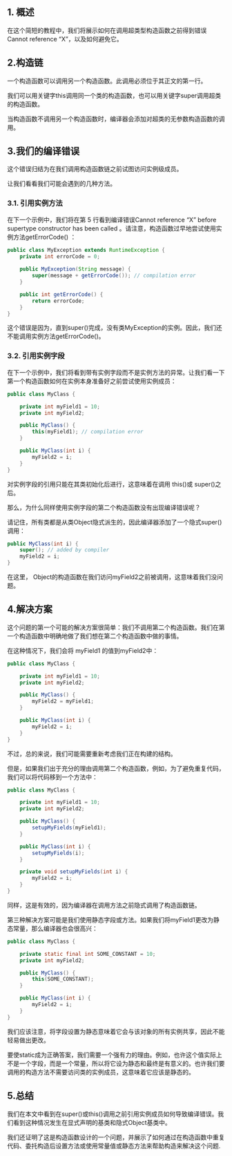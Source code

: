 ## 1. 概述

在这个简短的教程中，我们将展示如何在调用超类型构造函数之前得到错误 Cannot reference “X”，以及如何避免它。

## 2.构造链

一个构造函数可以调用另一个构造函数。此调用必须位于其正文的第一行。

我们可以用关键字this调用同一个类的构造函数，也可以用关键字super调用超类的构造函数。

当构造函数不调用另一个构造函数时，编译器会添加对超类的无参数构造函数的调用。

## 3.我们的编译错误

这个错误归结为在我们调用构造函数链之前试图访问实例级成员。

让我们看看我们可能会遇到的几种方法。

### 3.1. 引用实例方法

在下一个示例中，我们将在第 5 行看到编译错误Cannot reference “X” before supertype constructor has been called 。请注意，构造函数过早地尝试使用实例方法getErrorCode() ：

```java
public class MyException extends RuntimeException {
    private int errorCode = 0;
    
    public MyException(String message) {
        super(message + getErrorCode()); // compilation error
    }

    public int getErrorCode() {
        return errorCode;
    }
}

```

这个错误是因为，直到super()完成，没有类MyException的实例。因此，我们还不能调用实例方法getErrorCode()。

### 3.2. 引用实例字段

在下一个示例中，我们将看到带有实例字段而不是实例方法的异常。让我们看一下第一个构造函数如何在实例本身准备好之前尝试使用实例成员：

```java
public class MyClass {

    private int myField1 = 10;
    private int myField2;

    public MyClass() {
        this(myField1); // compilation error
    }

    public MyClass(int i) {
        myField2 = i;
    }
}
```

对实例字段的引用只能在其类初始化后进行，这意味着在调用 this()或 super()之后。

那么，为什么同样使用实例字段的第二个构造函数没有出现编译错误呢？

请记住，所有类都是从类Object隐式派生的，因此编译器添加了一个隐式super() 调用：

```java
public MyClass(int i) {
    super(); // added by compiler
    myField2 = i;
}

```

在这里， Object的构造函数在我们访问myField2之前被调用，这意味着我们没问题。

## 4.解决方案

这个问题的第一个可能的解决方案很简单：我们不调用第二个构造函数。我们在第一个构造函数中明确地做了我们想在第二个构造函数中做的事情。

在这种情况下，我们会将 myField1 的值到myField2中：

```java
public class MyClass {

    private int myField1 = 10;
    private int myField2;

    public MyClass() {
        myField2 = myField1;
    }

    public MyClass(int i) {
        myField2 = i;
    }
}

```

不过，总的来说，我们可能需要重新考虑我们正在构建的结构。

但是，如果我们出于充分的理由调用第二个构造函数，例如，为了避免重复代码，我们可以将代码移到一个方法中：

```java
public class MyClass {

    private int myField1 = 10;
    private int myField2;

    public MyClass() {
        setupMyFields(myField1);
    }

    public MyClass(int i) {
        setupMyFields(i);
    }

    private void setupMyFields(int i) {
        myField2 = i;
    }
}

```

同样，这是有效的，因为编译器在调用方法之前隐式调用了构造函数链。

第三种解决方案可能是我们使用静态字段或方法。如果我们将myField1更改为静态常量，那么编译器也会很高兴：

```java
public class MyClass {

    private static final int SOME_CONSTANT = 10;
    private int myField2;

    public MyClass() {
        this(SOME_CONSTANT);
    }

    public MyClass(int i) {
        myField2 = i;
    }
}

```

我们应该注意，将字段设置为静态意味着它会与该对象的所有实例共享，因此不能轻易做出更改。

要使static成为正确答案，我们需要一个强有力的理由。例如，也许这个值实际上不是一个字段，而是一个常量，所以将它设为静态和最终是有意义的。也许我们要调用的构造方法不需要访问类的实例成员，这意味着它应该是静态的。

## 5.总结

我们在本文中看到在super()或this()调用之前引用实例成员如何导致编译错误。我们看到这种情况发生在显式声明的基类和隐式Object基类中。

我们还证明了这是构造函数设计的一个问题，并展示了如何通过在构造函数中重复代码、委托构造后设置方法或使用常量值或静态方法来帮助构造来解决这个问题.